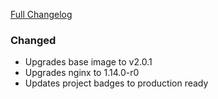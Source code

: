 [Full Changelog][changelog]

### Changed

- Upgrades base image to v2.0.1
- Upgrades nginx to 1.14.0-r0
- Updates project badges to production ready

[changelog]: https://github.com/hassio-addons/addon-happy-bubbles/compare/v0.4.1...v1.0.0